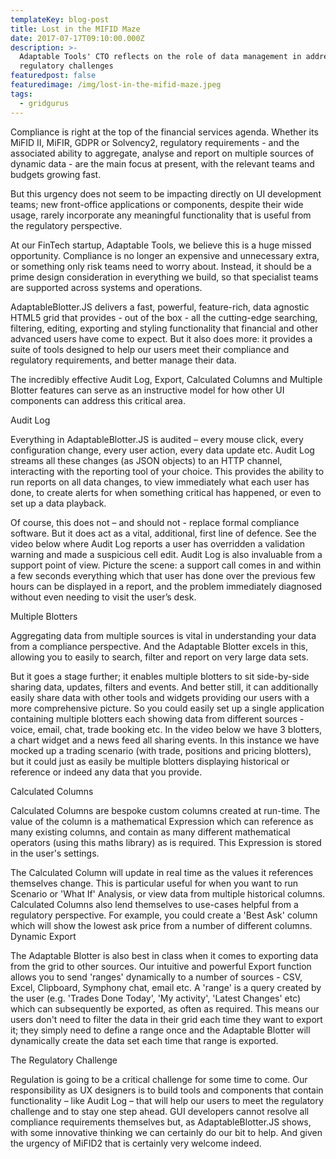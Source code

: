 ```yaml
---
templateKey: blog-post
title: Lost in the MIFID Maze
date: 2017-07-17T09:10:00.000Z
description: >-
  Adaptable Tools' CTO reflects on the role of data management in addressing
  regulatory challenges
featuredpost: false
featuredimage: /img/lost-in-the-mifid-maze.jpeg
tags:
  - gridgurus
---
```


Compliance is right at the top of the financial services agenda. Whether its MiFID II, MiFIR, GDPR or Solvency2, regulatory requirements - and the associated ability to aggregate, analyse and report on multiple sources of dynamic data - are the main focus at present, with the relevant teams and budgets growing fast.

But this urgency does not seem to be impacting directly on UI development teams; new front-office applications or components, despite their wide usage, rarely incorporate any meaningful functionality that is useful from the regulatory perspective.

At our FinTech startup, Adaptable Tools, we believe this is a huge missed opportunity. Compliance is no longer an expensive and unnecessary extra, or something only risk teams need to worry about. Instead, it should be a prime design consideration in everything we build, so that specialist teams are supported across systems and operations.

AdaptableBlotter.JS delivers a fast, powerful, feature-rich, data agnostic HTML5 grid that provides - out of the box - all the cutting-edge searching, filtering, editing, exporting and styling functionality that financial and other advanced users have come to expect. But it also does more: it provides a suite of tools designed to help our users meet their compliance and regulatory requirements, and better manage their data.

The incredibly effective Audit Log, Export, Calculated Columns and Multiple Blotter features can serve as an instructive model for how other UI components can address this critical area.

Audit Log

Everything in AdaptableBlotter.JS is audited – every mouse click, every configuration change, every user action, every data update etc. Audit Log streams all these changes (as JSON objects) to an HTTP channel, interacting with the reporting tool of your choice. This provides the ability to run reports on all data changes, to view immediately what each user has done, to create alerts for when something critical has happened, or even to set up a data playback.

Of course, this does not – and should not - replace formal compliance software. But it does act as a vital, additional, first line of defence. See the video below where Audit Log reports a user has overridden a validation warning and made a suspicious cell edit.
Audit Log is also invaluable from a support point of view. Picture the scene: a support call comes in and within a few seconds everything which that user has done over the previous few hours can be displayed in a report, and the problem immediately diagnosed without even needing to visit the user’s desk.

Multiple Blotters

Aggregating data from multiple sources is vital in understanding your data from a compliance perspective. And the Adaptable Blotter excels in this, allowing you to easily to search, filter and report on very large data sets.

But it goes a stage further; it enables multiple blotters to sit side-by-side sharing data, updates, filters and events. And better still, it can additionally easily share data with other tools and widgets providing our users with a more comprehensive picture. So you could easily set up a single application containing multiple blotters each showing data from different sources - voice, email, chat, trade booking etc.
In the video below we have 3 blotters, a chart widget and a news feed all sharing events. In this instance we have mocked up a trading scenario (with trade, positions and pricing blotters), but it could just as easily be multiple blotters displaying historical or reference or indeed any data that you provide.

Calculated Columns

Calculated Columns are bespoke custom columns created at run-time. The value of the column is a mathematical Expression which can reference as many existing columns, and contain as many different mathematical operators (using this maths library) as is required. This Expression is stored in the user's settings.

The Calculated Column will update in real time as the values it references themselves change. This is particular useful for when you want to run Scenario or 'What If' Analysis, or view data from multiple historical columns.
Calculated Columns also lend themselves to use-cases helpful from a regulatory perspective. For example, you could create a 'Best Ask' column which will show the lowest ask price from a number of different columns.
Dynamic Export

The Adaptable Blotter is also best in class when it comes to exporting data from the grid to other sources. Our intuitive and powerful Export function allows you to send 'ranges' dynamically to a number of sources - CSV, Excel, Clipboard, Symphony chat, email etc.
A 'range' is a query created by the user (e.g. 'Trades Done Today', 'My activity', 'Latest Changes' etc) which can subsequently be exported, as often as required. This means our users don't need to filter the data in their grid each time they want to export it; they simply need to define a range once and the Adaptable Blotter will dynamically create the data set each time that range is exported.

The Regulatory Challenge

Regulation is going to be a critical challenge for some time to come. Our responsibility as UX designers is to build tools and components that contain functionality – like Audit Log – that will help our users to meet the regulatory challenge and to stay one step ahead.
GUI developers cannot resolve all compliance requirements themselves but, as AdaptableBlotter.JS shows, with some innovative thinking we can certainly do our bit to help. And given the urgency of MiFID2 that is certainly very welcome indeed.
